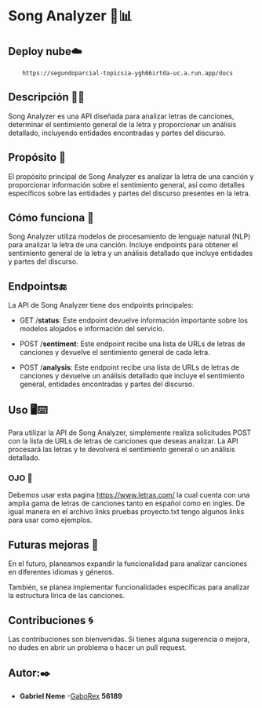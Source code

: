 # Song Analyzer 🎵📊

## Deploy nube☁️

        https://segundoparcial-topicsia-ygh66irtda-uc.a.run.app/docs

## Descripción 🎸🎶
Song Analyzer es una API diseñada para analizar letras de canciones, determinar el sentimiento general de la letra y proporcionar un análisis detallado, incluyendo entidades encontradas y partes del discurso.

## Propósito 🦾
El propósito principal de Song Analyzer es analizar la letra de una canción y proporcionar información sobre el sentimiento general, así como detalles específicos sobre las entidades y partes del discurso presentes en la letra.

## Cómo funciona 🤖
Song Analyzer utiliza modelos de procesamiento de lenguaje natural (NLP) para analizar la letra de una canción. Incluye endpoints para obtener el sentimiento general de la letra y un análisis detallado que incluye entidades y partes del discurso.

## Endpoints🔚
La API de Song Analyzer tiene dos endpoints principales:

* GET /**status**:  Este endpoint devuelve información importante sobre los modelos alojados e información del servicio.

* POST /**sentiment**: Este endpoint recibe una lista de URLs de letras de canciones y devuelve el sentimiento general de cada letra.

* POST /**analysis**: Este endpoint recibe una lista de URLs de letras de canciones y devuelve un análisis detallado que incluye el sentimiento general, entidades encontradas y partes del discurso.

## Uso 🖥️⌨️
Para utilizar la API de Song Analyzer, simplemente realiza solicitudes POST con la lista de URLs de letras de canciones que deseas analizar. La API procesará las letras y te devolverá el sentimiento general o un análisis detallado.

### OJO 👀
Debemos usar esta pagina https://www.letras.com/ la cual cuenta con una amplia gama de letras de canciones tanto en español como en ingles.
De igual manera en el archivo links pruebas proyecto.txt tengo algunos links para usar como ejemplos.

## Futuras mejoras 🚀
En el futuro, planeamos expandir la funcionalidad para analizar canciones en diferentes idiomas y géneros.

También, se planea implementar funcionalidades específicas para analizar la estructura lírica de las canciones.

## Contribuciones 🌀
Las contribuciones son bienvenidas. Si tienes alguna sugerencia o mejora, no dudes en abrir un problema o hacer un pull request.

## Autor:✒️
* **Gabriel Neme** -[GaboRex](https://github.com/GaboRex)
**56189**